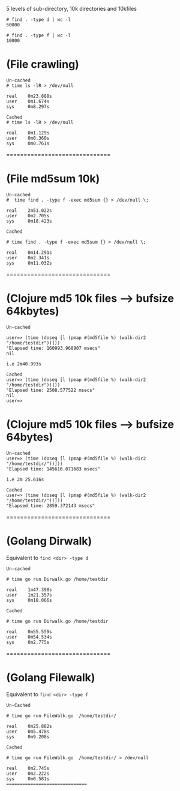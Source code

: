 5 levels of sub-directory, 10k directories and 10kfiles

```
# find . -type d | wc -l
50000

# find . -type f | wc -l
10000
```

(File crawling)
==============================
```
Un-cached
# time ls -lR > /dev/null

real    0m23.888s
user    0m1.674s
sys     0m8.297s

Cached
# time ls -lR > /dev/null

real    0m1.129s
user    0m0.360s
sys     0m0.761s
```
==============================

(File md5sum 10k)
==============================
```
Un-cached
#  time find . -type f -exec md5sum {} > /dev/null \;

real    2m51.022s
user    0m2.705s
sys     0m18.423s

Cached

# time find . -type f -exec md5sum {} > /dev/null \;

real    0m14.291s
user    0m2.341s
sys     0m11.032s
```
==============================

(Clojure md5 10k files --> bufsize 64kbytes)
==============================
```
Un-cached

user=> (time (doseq [l (pmap #(md5file %) (walk-dir2 "/home/testdir"))]))
"Elapsed time: 160993.968907 msecs"
nil

i.e 2m40.993s

Cached
user=> (time (doseq [l (pmap #(md5file %) (walk-dir2 "/home/testdir"))]))
"Elapsed time: 2508.577522 msecs"
nil
user=>

```

(Clojure md5 10k files --> bufsize 64bytes)
==============================
```
Un-cached
user=> (time (doseq [l (pmap #(md5file %) (walk-dir2 "/home/testdir/"))]))
"Elapsed time: 145616.071683 msecs"

i.e 2m 25.616s

Cached
user=> (time (doseq [l (pmap #(md5file %) (walk-dir2 "/home/testdir/"))]))
"Elapsed time: 2859.372143 msecs"

```
==============================

(Golang Dirwalk)
==============================
Equivalent to `find <dir> -type d`

```
Un-cached

# time go run Dirwalk.go /home/testdir

real    1m47.398s
user    1m21.357s
sys     0m18.066s

Cached

# time go run Dirwalk.go /home/testdir

real    0m55.559s
user    0m54.534s
sys     0m2.775s
```
==============================

(Golang Filewalk)
==============================
Equivalent to `find <dir> -type f`

```
Un-Cached

# time go run FileWalk.go  /home/testdir/

real    0m25.882s
user    0m5.478s
sys     0m9.208s

Cached

# time go run FileWalk.go  /home/testdir/ > /dev/null

real    0m2.745s
user    0m2.222s
sys     0m0.581s
==============================
